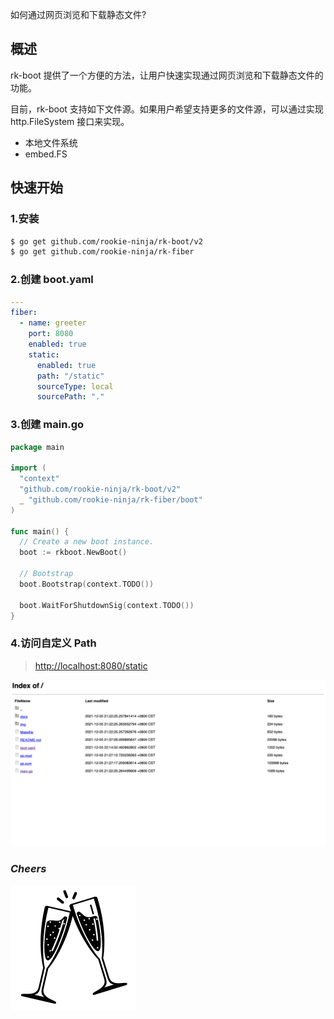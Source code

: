 如何通过网页浏览和下载静态文件?

## 概述
rk-boot 提供了一个方便的方法，让用户快速实现通过网页浏览和下载静态文件的功能。

目前，rk-boot 支持如下文件源。如果用户希望支持更多的文件源，可以通过实现 http.FileSystem 接口来实现。

- 本地文件系统
- embed.FS

## 快速开始
### 1.安装

```bash
$ go get github.com/rookie-ninja/rk-boot/v2
$ go get github.com/rookie-ninja/rk-fiber
```

### 2.创建 boot.yaml
```yaml
---
fiber:
  - name: greeter
    port: 8080
    enabled: true
    static:
      enabled: true
      path: "/static"
      sourceType: local
      sourcePath: "."
```

### 3.创建 main.go
```go
package main

import (
  "context"
  "github.com/rookie-ninja/rk-boot/v2"
  _ "github.com/rookie-ninja/rk-fiber/boot"
)

func main() {
  // Create a new boot instance.
  boot := rkboot.NewBoot()

  // Bootstrap
  boot.Bootstrap(context.TODO())

  boot.WaitForShutdownSig(context.TODO())
}
```

### 4.访问自定义 Path
> [http://localhost:8080/static](http://localhost:8080/static)

![](../../img/user-guide/gin/advanced/static-file-handler.png)

### _**Cheers**_
![](../../img/user-guide/cheers.png)
